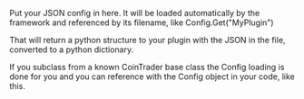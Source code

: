 Put your JSON config in here. It will be loaded automatically by the framework and referenced by its filename,
like Config.Get("MyPlugin")

That will return a python structure to your plugin with the JSON in the file, converted to a python dictionary.

If you subclass from a known CoinTrader base class the Config loading
is done for you and you can reference with the Config object in your
code, like this.

